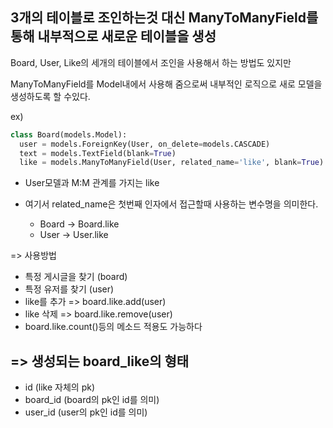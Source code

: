 ## 3개의 테이블로 조인하는것 대신 ManyToManyField를 통해 내부적으로 새로운 테이블을 생성

Board, User, Like의 세개의 테이블에서 조인을 사용해서 하는 방법도 있지만

ManyToManyField를 Model내에서 사용해 줌으로써 내부적인 로직으로 새로 모델을 생성하도록 할 수있다.

ex)

```python
class Board(models.Model):
  user = models.ForeignKey(User, on_delete=models.CASCADE)
  text = models.TextField(blank=True)
  like = models.ManyToManyField(User, related_name='like', blank=True)
```

- User모델과 M:M 관계를 가지는 like
- 여기서 related_name은 첫번째 인자에서 접근할때 사용하는 변수명을 의미한다.

  - Board -> Board.like
  - User -> User.like

=> 사용방법

- 특정 게시글을 찾기 (board)
- 특정 유저를 찾기 (user)
- like를 추가 => board.like.add(user)
- like 삭제 => board.like.remove(user)
- board.like.count()등의 메소드 적용도 가능하다

## **=> 생성되는 board_like의 형태**

- id (like 자체의 pk)
- board_id (board의 pk인 id를 의미)
- user_id (user의 pk인 id를 의미)
